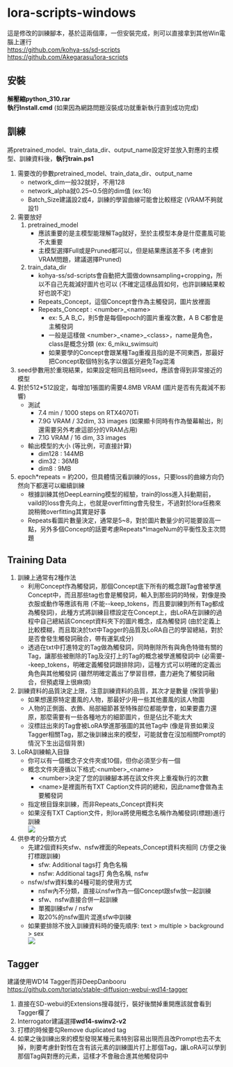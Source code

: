 # lora-scripts-windows
這是修改的訓練腳本，基於這兩個庫，一但安裝完成，則可以直接拿到其他Win電腦上運行<br>
https://github.com/kohya-ss/sd-scripts<br>
https://github.com/Akegarasu/lora-scripts

## 安裝
**解壓縮python_310.rar**<br>
**執行Install.cmd** (如果因為網路問題沒裝成功就重新執行直到成功完成)

## 訓練
將pretrained_model、train_data_dir、output_name設定好並放入對應的主模型、訓練資料後，**執行train.ps1**

1. 需要改的參數pretrained_model、train_data_dir、output_name
   - network_dim一般32就好，不用128
   - network_alpha就0.25~0.5倍的dim值 (ex:16)
   - Batch_Size建議設2或4，訓練的學習曲線可能會比較穩定 (VRAM不夠就設1)
2. 需要放好
   1. pretrained_model
      - 應該重要的是主模型能理解Tag就好，至於主模型本身是什麼畫風可能不太重要
      - 主模型選擇Full或是Pruned都可以，但是結果應該差不多 (考慮到VRAM問題，建議選擇Pruned)
   2. train_data_dir
      - kohya-ss/sd-scripts會自動把大圖做downsampling+cropping，所以不自己先裁減好圖片也可以 (不確定這樣品質如何，也許訓練結果較好也說不定)
      - Repeats_Concept，這個Concept會作為主觸發詞，圖片放裡面
      - Repeats_Concept : \<number>\_\<name>
        - ex: 5\_A B\_C，則5會是每個epoch的圖片重複次數，A B C都會是主觸發詞
        - 一般是這樣做 \<number>\_\<name>\_\<class>，name是角色，class是概念分類 (ex: 6_miku_swimsuit)
        - 如果要學的Concept會跟某種Tag重複且指的是不同東西，那最好把Concept取個特別名字以做區分避免Tag混淆
3. seed參數用於重現結果，如果設定相同且相同seed，應該會得到非常接近的模型
4. 對於512*512設定，每增加1張圖約需要4.8MB VRAM (圖片是否有先裁減不影響)
   - 測試
      - 7.4 min / 1000 steps on RTX4070Ti
      - 7.9G VRAM / 32dim, 33 images (如果顯卡同時有作為螢幕輸出，則還需要另外考慮這部分的VRAM占用)
      - 7.1G VRAM / 16 dim, 33 images
   - 輸出模型的大小 (等比例，可直接計算)
      - dim128 : 144MB
      - dim32 : 36MB
      - dim8 : 9MB
5. epoch*repeats = 約200，但具體情況看訓練的loss，只要loss的曲線方向仍然向下都還可以繼續訓練
   - 根據訓練其他DeepLearning模型的經驗，train的loss進入抖動期前，vaild的loss會先向上，也就是overfitting會先發生，不過對於lora任務來說稍微overfitting其實是好事
   - Repeats看圖片數量決定，通常是5~8，對於圖片數量少的可能要設高一點，另外多個Concept的話要考慮Repeats*ImageNum的平衡性及主次問題

## Training Data
1. 訓練上通常有2種作法
   - 利用Concept作為觸發詞，那個Concept底下所有的概念跟Tag會被學進Concept中，而且那些tag也會是觸發詞，輸入到那些詞的時候，對像是換衣服或動作等應該有用 (不能--keep_tokens，而且要訓練到所有Tag都成為觸發詞)，此種方式將訓練目標設定在Concept上，由LoRA在訓練的過程中自己總結該Concept資料夾下的圖片概念，成為觸發詞 (由於定義上比較模糊，而且取決於txt中Tagger的品質及LoRA自己的學習總結，對於是否會發生觸發詞融合，帶有運氣成分)
   - 透過在txt中打進特定的Tag做為觸發詞，同時刪除所有與角色特徵有關的Tag，讓那些被刪除的Tag及沒打上的Tag的概念被學進觸發詞中  (必需要--keep_tokens，明確定義觸發詞跟排除詞)，這種方式可以明確的定義出角色與其他觸發詞 (雖然明確定義出了學習目標，盡力避免了觸發詞融合，但預處理上很麻煩)
2. 訓練資料的品質決定上限，注意訓練資料的品質，其次才是數量 (保質爭量)
   - 如果想還原特定畫風的人物，那最好少用一些其他畫風的該人物圖
   - 人物的正側面、衣飾、局部細節甚至特殊部位都能學會，如果要盡力還原，那麼需要有一些各種地方的細節圖片，但是佔比不能太大
   - 沒標註出來的Tag會被LoRA學進那張圖的其他Tag中 (像是背景如果沒Tagger相關Tag，那之後訓練出來的模型，可能就會在沒加相關Prompt的情況下生出這個背景)
3. LoRA訓練輸入目錄
   - 你可以有一個概念子文件夾或10個，但你必須至少有一個
   - 概念文件夾遵循以下格式:\<number>\_\<name>
      - \<number>決定了您的訓練腳本將在該文件夾上重複執行的次數
      - \<name>是裡面所有TXT Caption文件詞的總和，因此name會做為主要觸發詞
   - 指定根目錄來訓練，而非Repeats_Concept資料夾
   - 如果沒有TXT Caption文件，則lora將使用概念名稱作為觸發詞(標題)進行訓練<br>
![](https://user-images.githubusercontent.com/33422418/222901478-6b97e7d5-6192-4bea-b6c4-8d6f38d86967.png)
4. 供參考的分類方式
   - 先建2個資料夾sfw、nsfw裡面的Repeats_Concept資料夾相同 (方便之後打標跟訓練)
     - sfw: Additional tags打 角色名稱
     - nsfw:  Additional tags打 角色名稱, nsfw
   - nsfw/sfw資料集的4種可能的使用方式
     - nsfw內不分類，直接以nsfw作為一個Concept跟sfw放一起訓練
     - sfw、nsfw直接合併一起訓練
     - 單獨訓練sfw / nsfw
     - 取20%的nsfw圖片混進sfw中訓練
   - 如果要排除不放入訓練資料時的優先順序: text > multiple > background > sex<br>
![](https://user-images.githubusercontent.com/33422418/222903603-9341423d-1750-4baa-bc68-ad05e51b4b6f.png)

## Tagger
建議使用WD14 Tagger而非DeepDanbooru<br>
https://github.com/toriato/stable-diffusion-webui-wd14-tagger

1. 直接在SD-webui的Extensions搜尋就行，裝好後關掉重開應該就會看到Tagger欄了
2. Interrogator建議選擇**wd14-swinv2-v2**
3. 打標的時候要勾Remove duplicated tag
4. 如果之後訓練出來的模型發現某種元素特別容易出現而且改Prompt也去不太掉，則要考慮針對性在含有該元素的訓練圖片打上那個Tag，讓LoRA可以學到那個Tag與對應的元素，這樣才不會融合進其他觸發詞中
